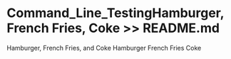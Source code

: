 # Command_Line_TestingHamburger, French Fries, Coke >> README.md
Hamburger, French Fries, and Coke
Hamburger
French Fries
Coke
